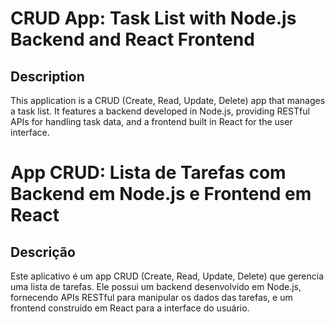 # CRUD App: Task List with Node.js Backend and React Frontend

## Description
This application is a CRUD (Create, Read, Update, Delete) app that manages a task list. It features a backend developed in Node.js, providing RESTful APIs for handling task data, and a frontend built in React for the user interface.

 # App CRUD: Lista de Tarefas com Backend em Node.js e Frontend em React

## Descrição
Este aplicativo é um app CRUD (Create, Read, Update, Delete) que gerencia uma lista de tarefas. Ele possui um backend desenvolvido em Node.js, fornecendo APIs RESTful para manipular os dados das tarefas, e um frontend construído em React para a interface do usuário.

